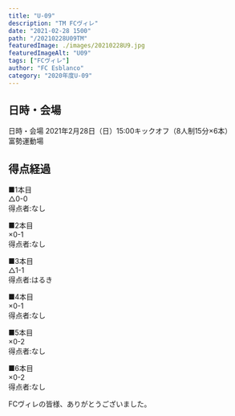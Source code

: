 ```yaml
---
title: "U-09"
description: "TM FCヴィレ"
date: "2021-02-28 1500"
path: "/20210228U09TM"
featuredImage: ./images/20210228U9.jpg
featuredImageAlt: "U09"
tags: ["FCヴィレ"]
author: "FC Esblanco"
category: "2020年度U-09"
---
```


## 日時・会場

日時・会場
2021年2月28日（日）15:00キックオフ（8人制15分×6本）<br>
富勢運動場

## 得点経過

■1本目<br>
△0-0<br>
得点者:なし

■2本目<br>
×0-1<br>
得点者:なし

■3本目<br>
△1-1<br>
得点者:はるき

■4本目<br>
×0-1<br>
得点者:なし

■5本目<br>
×0-2<br>
得点者:なし

■6本目<br>
×0-2<br>
得点者:なし


FCヴィレの皆様、ありがとうございました。


